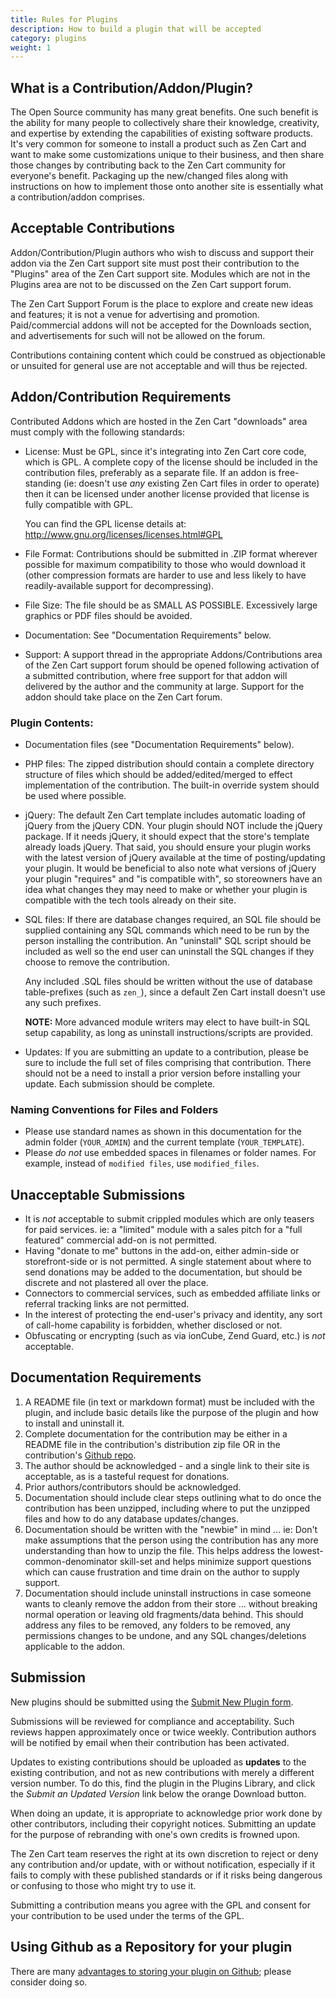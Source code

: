 ```yaml
---
title: Rules for Plugins
description: How to build a plugin that will be accepted 
category: plugins
weight: 1
---
```

## What is a Contribution/Addon/Plugin?
The Open Source community has many great benefits. One such benefit is the ability for many people to collectively share their knowledge, creativity, and expertise by extending the capabilities of existing software products.  It's very common for someone to install a product such as Zen Cart and want to make some customizations unique to their business, and then share those changes by contributing back to the Zen Cart community for everyone's benefit.  Packaging up the new/changed files along with instructions on how to implement those onto another site is essentially what a contribution/addon comprises.

## Acceptable Contributions
Addon/Contribution/Plugin authors who wish to discuss and support their addon via the Zen Cart support site must post their contribution to the "Plugins" area of the Zen Cart support site.   Modules which are not in the Plugins area are not to be discussed on the Zen Cart support forum.

The Zen Cart Support Forum is the place to explore and create new ideas and features; it is not a venue for advertising and promotion. Paid/commercial addons will not be accepted for the Downloads section, and advertisements for such will not be allowed on the forum.

Contributions containing content which could be construed as objectionable or unsuited for general use are not acceptable and will thus be rejected.

## Addon/Contribution Requirements
Contributed Addons which are hosted in the Zen Cart "downloads" area must comply with the following standards:

* License: Must be GPL, since it's integrating into Zen Cart core code, which is GPL. A complete copy of the license should be included in the contribution files, preferably as a separate file. If an addon is free-standing (ie: doesn't use *any* existing Zen Cart files in order to operate) then it can be licensed under another license provided that license is fully compatible with GPL.

   You can find the GPL license details at:  http://www.gnu.org/licenses/licenses.html#GPL

* File Format: Contributions should be submitted in .ZIP format wherever possible for maximum compatibility to those who would download it (other compression formats are harder to use and less likely to have readily-available support for decompressing).

* File Size: The file should be as SMALL AS POSSIBLE. Excessively large graphics or PDF files should be avoided.

* Documentation: See "Documentation Requirements" below.

* Support: A support thread in the appropriate Addons/Contributions area of the Zen Cart support forum should be opened following activation of a submitted contribution, where free support for that addon will delivered by the author and the community at large. Support for the addon should take place on the Zen Cart forum.

### Plugin Contents: 

 * Documentation files (see "Documentation Requirements" below).
 * PHP files: The zipped distribution should contain a complete directory structure of files which should be added/edited/merged to effect implementation of the contribution.  The built-in override system should be used where possible.
 * jQuery: The default Zen Cart template includes automatic loading of jQuery from the jQuery CDN. Your plugin should NOT include the jQuery package. If it needs jQuery, it should expect that the store's template already loads jQuery. That said, you should ensure your plugin works with the latest version of jQuery available at the time of posting/updating your plugin. It would be beneficial to also note what versions of jQuery your plugin "requires" and "is compatible with", so storeowners have an idea what changes they may need to make or whether your plugin is compatible with the tech tools already on their site.
 * SQL files: If there are database changes required, an SQL file should be supplied containing any SQL commands which need to be run by the person installing the contribution.
An "uninstall" SQL script should be included as well so the end user can uninstall the SQL changes if they choose to remove the contribution.
 
   Any included .SQL files should be written without the use of database table-prefixes (such as `zen_`), since a default Zen Cart install doesn't use any such prefixes.
 
   **NOTE:** More advanced module writers may elect to have built-in SQL setup capability, as long as uninstall instructions/scripts are provided.

* Updates: If you are submitting an update to a contribution, please be sure to include the full set of files comprising that contribution. There should not be a need to install a prior version before installing your update. Each submission should be complete.

### Naming Conventions for Files and Folders 
- Please use standard names as shown in this documentation for the admin folder (`YOUR_ADMIN`) and the current template (`YOUR_TEMPLATE`).  
- Please *do not* use embedded spaces in filenames or folder names.  For example, instead of `modified files`, use `modified_files`.


## Unacceptable Submissions
- It is *not* acceptable to submit crippled modules which are only teasers for paid services. ie:  a "limited" module with a sales pitch for a "full featured" commercial add-on is not permitted.
- Having "donate to me" buttons in the add-on, either admin-side or storefront-side or is not permitted. A single statement about where to send donations may be added to the documentation, but should be discrete and not plastered all over the place.
- Connectors to commercial services, such as embedded affiliate links or referral tracking links are not permitted.
- In the interest of protecting the end-user's privacy and identity, any sort of call-home capability is forbidden, whether disclosed or not.
- Obfuscating or encrypting (such as via ionCube, Zend Guard, etc.) is *not* acceptable.

## Documentation Requirements
1. A README file (in text or markdown format) must be included with the plugin, and include basic details like the purpose of the plugin and how to install and uninstall it.
1. Complete documentation for the contribution may be either in a README file in the contribution's distribution zip file OR in the contribution's [Github repo](/dev/plugins/github/).  
1. The author should be acknowledged - and a single link to their site is acceptable, as is a tasteful request for donations. 
1. Prior authors/contributors should be acknowledged.
1. Documentation should include clear steps outlining what to do once the contribution has been unzipped, including where to put the unzipped files and how to do any database updates/changes.
1. Documentation should be written with the "newbie" in mind ... ie: Don't make assumptions that the person using the contribution has any more understanding than how to unzip the file. This helps address the lowest-common-denominator skill-set and helps minimize support questions which can cause frustration and time drain on the author to supply support.
1. Documentation should include uninstall instructions in case someone wants to cleanly remove the addon from their store ... without breaking normal operation or leaving old fragments/data behind.  This should address any files to be removed, any folders to be removed, any permissions changes to be undone, and any SQL changes/deletions applicable to the addon.

## Submission

New plugins should be submitted using the [Submit New Plugin form](https://www.zen-cart.com/downloads.php?do=add). 

Submissions will be reviewed for compliance and acceptability. Such reviews happen approximately once or twice weekly.  Contribution authors will be notified by email when their contribution has been activated.

Updates to existing contributions should be uploaded as <b>updates</b> to the existing contribution, and not as new contributions with merely a different version number.  To do this, find the plugin in the Plugins Library, and click the _Submit an Updated Version_ link below the orange Download button.  

When doing an update, it is appropriate to acknowledge prior work done by other contributors, including their copyright notices. Submitting an update for the purpose of rebranding with one's own credits is frowned upon. 

The Zen Cart team reserves the right at its own discretion to reject or deny any contribution and/or update, with or without notification, especially if it fails to comply with these published standards or if it risks being dangerous or confusing to those who might try to use it.

Submitting a contribution means you agree with the GPL and consent for your contribution to be used under the terms of the GPL.

## Using Github as a Repository for your plugin

There are many [advantages to storing your plugin on Github](/dev/plugins/github/); please consider doing so.


